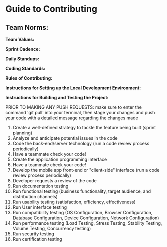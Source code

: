 # Guide to Contributing

## Team Norms:

**Team Values:**

**Sprint Cadence:**

**Daily Standups:**

**Coding Standards:**

**Rules of Contributing:**


**Instructions for Setting up the Local Development Environment:**

**Instructions for Building and Testing the Project:**

PRIOR TO MAKING ANY PUSH REQUESTS: make sure to enter the command 'git pull' into your terminal, then stage your changes and push your code with a detailed message regarding the changes made

1. Create a well-defined strategy to tackle the feature being built (sprint planning)
2. Analyze and anticipate potential issues in the code
3. Code the back-end/server technology (run a code review process periodically)
4. Have a teammate check your code!
5. Create the application programming interface
6. Have a teammate check your code!
7. Develop the mobile app front-end or "client-side" interface (run a code review process periodically)
8. Developer requests a review of the code
9. Run documentation testing
10. Run functional testing (business functionality, target audience, and distribution channels)
11. Run usability testing (satisfaction, efficiency, effectiveness)
12. Run User interface testing
13. Run compatibility testing (OS Configuration, Browser Configuration, Database Configuration, Device Configuration, Network Configuration)
14. Run performance testing (Load Testing, Stress Testing, Stability Testing, Volume Testing, Concurrency testing)
15. Run security testing
16. Run certification testing